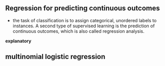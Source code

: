 ## Regression for predicting continuous outcomes
- the task of classification is to assign categorical, unordered labels to instances. A second type of supervised learning is the prediction of continuous outcomes, which is also called regression analysis.

**explanatory**
## multinomial logistic regression